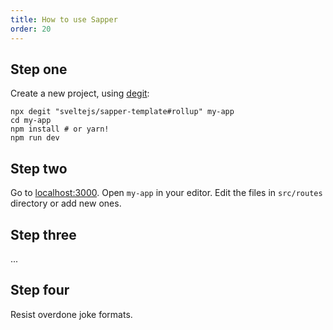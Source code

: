 ```yaml
---
title: How to use Sapper
order: 20
---
```


## Step one
Create a new project, using [degit](https://github.com/Rich-Harris/degit):

<pre><code>npx degit "sveltejs/sapper-template#rollup" my-app
cd my-app
npm install # or yarn!
npm run dev
</code></pre>

## Step two
Go to [localhost:3000](http://localhost:3000). Open `my-app` in your editor. Edit the files in `src/routes` directory or add new ones.

## Step three
...

## Step four
Resist overdone joke formats.
